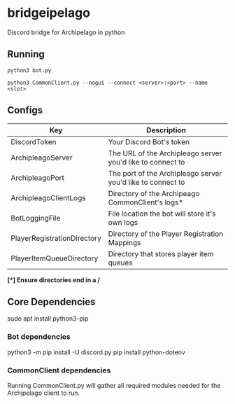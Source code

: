 # bridgeipelago

Discord bridge for Archipelago in python

## Running

`python3 bot.py`

`python3 CommonClient.py --nogui --connect <server>:<port> --name <slot>`


## Configs
|Key|Description|
|---|---|
|DiscordToken|Your Discord Bot's token|
|ArchipleagoServer|The URL of the Archipleago server you'd like to connect to|
|ArchipleagoPort|The port of the Archipleago server you'd like to connect to|
|ArchipleagoClientLogs|Directory of the Archipeago CommonClient's logs*|
|BotLoggingFile|File location the bot will store it's own logs|
|PlayerRegistrationDirectory|Directory of the Player Registration Mappings|
|PlayerItemQueueDirectory|Directory that stores player item queues|


**\[*] Ensure directories end in a /**

## Core Dependencies

sudo apt install python3-pip

### Bot dependencies

python3 -m pip install -U discord.py
pip install python-dotenv

### CommonClient dependencies

Running CommonClient.py will gather all required modules needed for the Archipelago client to run.
  

